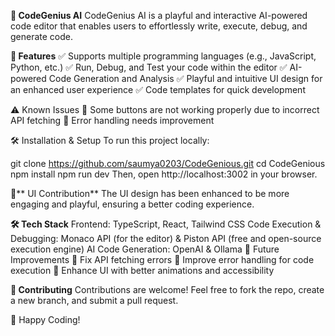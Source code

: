 **🚀 CodeGenius AI**
CodeGenius AI is a playful and interactive AI-powered code editor that enables users to effortlessly write, execute, debug, and generate code.

**📌 Features**
✅ Supports multiple programming languages (e.g., JavaScript, Python, etc.)
✅ Run, Debug, and Test your code within the editor
✅ AI-powered Code Generation and Analysis
✅ Playful and intuitive UI design for an enhanced user experience
✅ Code templates for quick development

⚠ Known Issues
🔴 Some buttons are not working properly due to incorrect API fetching
🔴 Error handling needs improvement

🛠 Installation & Setup
To run this project locally:

git clone https://github.com/saumya0203/CodeGenious.git
cd CodeGenious
npm install
npm run dev
Then, open http://localhost:3002 in your browser.

🎨** UI Contribution**
The UI design has been enhanced to be more engaging and playful, ensuring a better coding experience.

**🛠 Tech Stack**
Frontend: TypeScript, React, Tailwind CSS
Code Execution & Debugging: Monaco API (for the editor) & Piston API (free and open-source execution engine)
AI Code Generation: OpenAI & Ollama
📌 Future Improvements
🔹 Fix API fetching errors
🔹 Improve error handling for code execution
🔹 Enhance UI with better animations and accessibility

**🤝 Contributing**
Contributions are welcome! Feel free to fork the repo, create a new branch, and submit a pull request.

🚀 Happy Coding!

